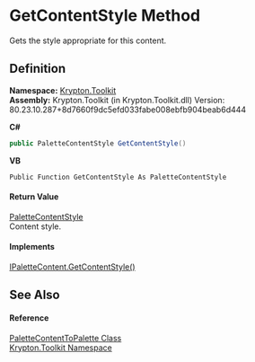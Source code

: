 # GetContentStyle Method


Gets the style appropriate for this content.



## Definition
**Namespace:** <a href="79d2eac2-21f4-54ff-7552-b20c33c30600.md">Krypton.Toolkit</a>  
**Assembly:** Krypton.Toolkit (in Krypton.Toolkit.dll) Version: 80.23.10.287+8d7660f9dc5efd033fabe008ebfb904beab6d444

**C#**
``` C#
public PaletteContentStyle GetContentStyle()
```
**VB**
``` VB
Public Function GetContentStyle As PaletteContentStyle
```



#### Return Value
<a href="e51bbd11-7fb5-8388-9a31-63383b173303.md">PaletteContentStyle</a>  
Content style.

#### Implements
<a href="2b56dbb7-3fa6-e261-d40d-f184298d363c.md">IPaletteContent.GetContentStyle()</a>  


## See Also


#### Reference
<a href="c8b76ff6-363e-0017-34c2-33ffd027d949.md">PaletteContentToPalette Class</a>  
<a href="79d2eac2-21f4-54ff-7552-b20c33c30600.md">Krypton.Toolkit Namespace</a>  
